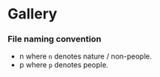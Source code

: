 # Gallery


### File naming convention
- n<number> where `n` denotes nature / non-people.
- p<number> where `p` denotes people.
